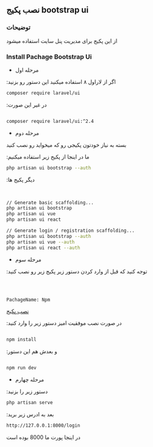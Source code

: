 ## نصب پکیج bootstrap ui


### توضیحات 

از این پکیج برای مدیریت پنل سایت استفاده میشود 

### Install Pachage Bootstrap Ui

* مرحله اول

:اگر از لاراول ۸ استفاده میکنید این دستور رو بزنید


```bash
composer require laravel/ui
```

:در غیر این صورت

```bash

composer require laravel/ui:^2.4

```
 
* مرحله دوم

بسته به نیاز خودتون پکیجی رو که میخواید رو نصب کنید

:ما در اینجا از پکیج زیر استفاده میکنیم
‍‍

```bash
php artisan ui bootstrap --auth
```

:دیگر پکیج ها

‍‍
```bash
// Generate basic scaffolding...
php artisan ui bootstrap
php artisan ui vue
php artisan ui react

// Generate login / registration scaffolding...
php artisan ui bootstrap --auth
php artisan ui vue --auth
php artisan ui react --auth
```

* مرحله سوم

:توجه کنید که قبل از وارد کردن دستور زیر پکیج زیر رو نصب کنید

‍‍
```bash

PachageName: Npm

```

[نصب پکیج](https://docs.npmjs.com/cli/v6/commands/npm-install/)

:در صورت نصب موفقیت امیز دستور زیر را وارد کنید
‍‍‍
```bash 

npm install


```

:و بعدش هم این دستور

```bash 

npm run dev

```

* مرحله چهارم 

:دستور زیر را بزنید 
‍‍‍
```bash
php artisan serve
```

:بعد به ادرس زیر برید
‍‍‍
```bash
http://127.0.0.1:8000/login
```

در اینجا پورت ما 8000 بوده است



